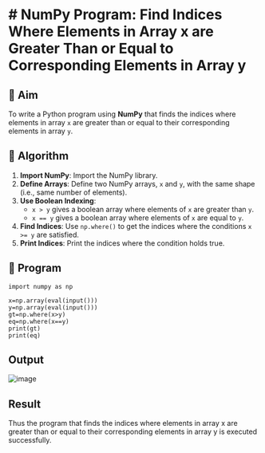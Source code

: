 # # NumPy Program: Find Indices Where Elements in Array x are Greater Than or Equal to Corresponding Elements in Array y

## 🎯 Aim
To write a Python program using **NumPy** that finds the indices where elements in array `x` are greater than or equal to their corresponding elements in array `y`.

## 🧠 Algorithm
1. **Import NumPy**: Import the NumPy library.
2. **Define Arrays**: Define two NumPy arrays, `x` and `y`, with the same shape (i.e., same number of elements).
3. **Use Boolean Indexing**: 
   - `x > y` gives a boolean array where elements of `x` are greater than `y`.
   - `x == y` gives a boolean array where elements of `x` are equal to `y`.
4. **Find Indices**: Use `np.where()` to get the indices where the conditions `x >= y` are satisfied.
5. **Print Indices**: Print the indices where the condition holds true.

## 🧾 Program

```
import numpy as np

x=np.array(eval(input()))
y=np.array(eval(input()))
gt=np.where(x>y)
eq=np.where(x==y)
print(gt)
print(eq)
```

## Output
![image](https://github.com/user-attachments/assets/b83405a3-6721-4cc3-b348-f4c9f4860ea2)

## Result
Thus the program that finds the indices where elements in array x are greater than or equal to their corresponding elements in array y is executed successfully.


